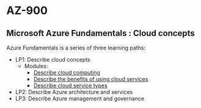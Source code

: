 # AZ-900
## Microsoft Azure Fundamentals : Cloud concepts

Azure Fundamentals is a series of three learning paths:
-  LP1: Describe cloud concepts
    - Modules:  
        - [Describe cloud computing](/Learning%20Path%201/Describe%20Cloud%20Computing/Topic%201.md )
        - [Describe the benefits of using cloud services](/Learning%20Path%201/Benefits%20of%20Cloud%20services/Topic%202.md)
        - [Describe cloud service types](/Learning%20Path%201/Cloud%20Services%20Types/Topic3.md)
-  LP2: Describe Azure architecture and services
-  LP3: Describe Azure management and governance